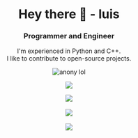 [comment]: <> (Stolen from DA-334's README page! If they're reading this, hello, ignore :v)

<h1 align="center">Hey there 👋 - luis</h1>
<h3 align="center">Programmer and Engineer</h3>

<p align="center">
  I'm experienced in Python and C++.<br/>
  I like to contribute to open-source projects.
</p>

<p align="center"> <img src="https://komarev.com/ghpvc/?username=killuari&label=Profile%20views&color=ff0000&style=flat" alt="anony lol" /></p>

<p align="center"> <a href="https://github.com/ryo-ma/github-profile-trophy"><img src="https://github-profile-trophy.vercel.app/?username=killuari&theme=tokyonight&column=8&row=1&margin-w=10&no-frame=true"/></a></p>

<p align="center">
  <img align="center" src="https://github-readme-stats-mu-five-65.vercel.app/api?username=killuari&show_icons=true&theme=tokyonight&hide_border=true&border_radius=25&include_all_commits=true"/> <br><br>
  <img align="center" src="https://github-readme-streak-stats-one-nu-73.vercel.app/?user=killuari&theme=tokyonight&border_radius=25&hide_border=true"/> <br><br>
  <img align="center" src="https://github-readme-stats.vercel.app/api/top-langs?username=killuari&show_icons=true&locale=en&theme=tokyonight&hide_border=true&border_radius=25"/>
</p>
